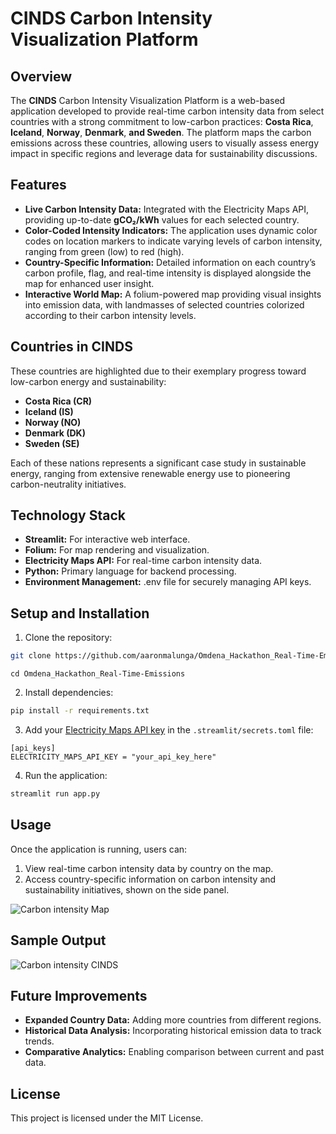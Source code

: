 
# **CINDS Carbon Intensity Visualization Platform**

## __Overview__

The **CINDS** Carbon Intensity Visualization Platform is a web-based application developed to provide real-time carbon intensity data from select countries with a strong commitment to low-carbon practices: **Costa Rica**, **Iceland**, **Norway**, **Denmark**, **and Sweden**. The platform maps the carbon emissions across these countries, allowing users to visually assess energy impact in specific regions and leverage data for sustainability discussions.

## **Features**

* **Live Carbon Intensity Data:** Integrated with the Electricity Maps API, providing up-to-date **gCO₂/kWh** values for each selected country.
* **Color-Coded Intensity Indicators:** The application uses dynamic color codes on location markers to indicate varying levels of carbon intensity, ranging from green (low) to red (high).
* **Country-Specific Information:** Detailed information on each country’s carbon profile, flag, and real-time intensity is displayed alongside the map for enhanced user insight.
* **Interactive World Map:** A folium-powered map providing visual insights into emission data, with landmasses of selected countries colorized according to their carbon intensity levels.

## **Countries in CINDS**

These countries are highlighted due to their exemplary progress toward low-carbon energy and sustainability:

* **Costa Rica (CR)**
* **Iceland (IS)**
* **Norway (NO)**
* **Denmark (DK)**
* **Sweden (SE)**
  
Each of these nations represents a significant case study in sustainable energy, ranging from extensive renewable energy use to pioneering carbon-neutrality initiatives.

## **Technology Stack**

* **Streamlit:** For interactive web interface.
* **Folium:** For map rendering and visualization.
* **Electricity Maps API:** For real-time carbon intensity data.
* **Python:** Primary language for backend processing.
* **Environment Management:** .env file for securely managing API keys.

## Setup and Installation

1. Clone the repository:
```bash
git clone https://github.com/aaronmalunga/Omdena_Hackathon_Real-Time-Emissions.git
```
```
cd Omdena_Hackathon_Real-Time-Emissions
```

2. Install dependencies:
```bash
pip install -r requirements.txt
```

3. Add your [Electricity Maps API key](https://api-portal.electricitymaps.com/) in the `.streamlit/secrets.toml` file:
```plaintext
[api_keys]
ELECTRICITY_MAPS_API_KEY = "your_api_key_here"
```

4. Run the application:
```bash
streamlit run app.py
```

## **Usage**

Once the application is running, users can:

1. View real-time carbon intensity data by country on the map.
2. Access country-specific information on carbon intensity and sustainability initiatives, shown on the side panel.

   
![Carbon intensity Map](https://github.com/aaronmalunga/Omdena_Hackathon_Real-Time-Emissions/blob/main/Carbon%20intensity%20map.PNG)

## **Sample Output**

![Carbon intensity CINDS](https://github.com/aaronmalunga/Omdena_Hackathon_Real-Time-Emissions/blob/main/carbon%20intensity%20CINDS.PNG)

## **Future Improvements**

* **Expanded Country Data:** Adding more countries from different regions.
* **Historical Data Analysis:** Incorporating historical emission data to track trends.
* **Comparative Analytics:** Enabling comparison between current and past data.
  
## **License**

This project is licensed under the MIT License.


